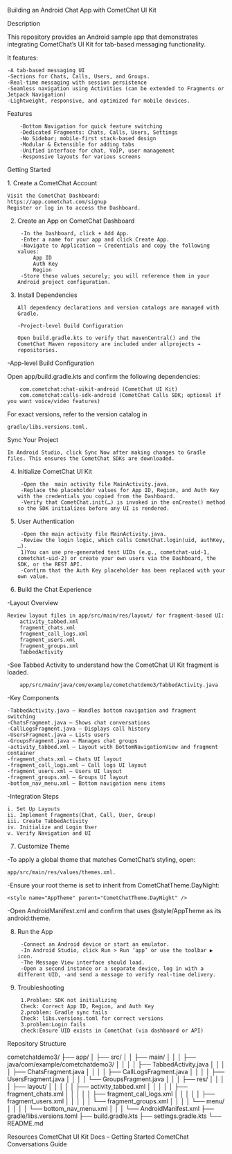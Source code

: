 Building an Android Chat App with CometChat UI Kit

Description

This repository provides an Android sample app that demonstrates integrating CometChat’s UI Kit for tab-based messaging functionality.

It features:

    -A tab-based messaging UI 
    -Sections for Chats, Calls, Users, and Groups.
    -Real-time messaging with session persistence
    -Seamless navigation using Activities (can be extended to Fragments or Jetpack Navigation)
    -Lightweight, responsive, and optimized for mobile devices.

Features

        -Bottom Navigation for quick feature switching
        -Dedicated Fragments: Chats, Calls, Users, Settings
        -No Sidebar; mobile-first stack-based design
        -Modular & Extensible for adding tabs
        -Unified interface for chat, VoIP, user management
        -Responsive layouts for various screens

Getting Started

1️. Create a CometChat Account

    Visit the CometChat Dashboard:
    https://app.cometchat.com/signup
    Register or log in to access the Dashboard.

2. Create an App on CometChat Dashboard

        -In the Dashboard, click + Add App.
        -Enter a name for your app and click Create App.
        -Navigate to Application → Credentials and copy the following values:
            App ID
            Auth Key
            Region
        -Store these values securely; you will reference them in your Android project configuration.

3. Install Dependencies

       All dependency declarations and version catalogs are managed with Gradle.

       -Project-level Build Configuration

       Open build.gradle.kts to verify that mavenCentral() and the CometChat Maven repository are included under allprojects → repositories.

-App-level Build Configuration

Open app/build.gradle.kts and confirm the following dependencies:

        com.cometchat:chat-uikit-android (CometChat UI Kit)
        com.cometchat:calls-sdk-android (CometChat Calls SDK; optional if you want voice/video features)

For exact versions, refer to the version catalog in                 

    gradle/libs.versions.toml.

Sync Your Project

    In Android Studio, click Sync Now after making changes to Gradle files. This ensures the CometChat SDKs are downloaded.

4. Initialize CometChat UI Kit

        -Open the  main activity file MainActivity.java.
        -Replace the placeholder values for App ID, Region, and Auth Key with the credentials you copied from the Dashboard.
        -Verify that CometChat.init(…) is invoked in the onCreate() method so the SDK initializes before any UI is rendered.
   
5. User Authentication

        -Open the main activity file MainActivity.java.
        -Review the login logic, which calls CometChat.login(uid, authKey, …).
        1)You can use pre-generated test UIDs (e.g., cometchat-uid-1, cometchat-uid-2) or create your own users via the Dashboard, the SDK, or the REST API.
        -Confirm that the Auth Key placeholder has been replaced with your own value.
   
6. Build the Chat Experience

-Layout Overview

    Review layout files in app/src/main/res/layout/ for fragment-based UI:
        activity_tabbed.xml 
        fragment_chats.xml
        fragment_call_logs.xml
        fragment_users.xml 
        fragment_groups.xml
        TabbedActivity
        
-See Tabbed Activity to understand how the CometChat UI Kit fragment is loaded.
        
        app/src/main/java/com/example/cometchatdemo3/TabbedActivity.java

-Key Components
    
    -TabbedActivity.java — Handles bottom navigation and fragment switching
    -ChatsFragment.java — Shows chat conversations
    -CallLogsFragment.java — Displays call history
    -UsersFragment.java — Lists users
    -GroupsFragment.java — Manages chat groups
    -activity_tabbed.xml — Layout with BottomNavigationView and fragment container
    -fragment_chats.xml — Chats UI layout
    -fragment_call_logs.xml — Call logs UI layout
    -fragment_users.xml — Users UI layout
    -fragment_groups.xml — Groups UI layout
    -bottom_nav_menu.xml — Bottom navigation menu items

-Integration Steps

    i. Set Up Layouts
    ii. Implement Fragments(Chat, Call, User, Group)
    iii. Create TabbedActivity
    iv. Initialize and Login User
    v. Verify Navigation and UI

7. Customize Theme

-To apply a global theme that matches CometChat’s styling, open:

    app/src/main/res/values/themes.xml.
-Ensure your root theme is set to inherit from CometChatTheme.DayNight:

    <style name="AppTheme" parent="CometChatTheme.DayNight" />
-Open AndroidManifest.xml and confirm that <application> uses @style/AppTheme as its android:theme.

8. Run the App 

        -Connect an Android device or start an emulator.
        -In Android Studio, click Run > Run ‘app’ or use the toolbar ▶ icon.
        -The Message View interface should load.
        -Open a second instance or a separate device, log in with a different UID, -and send a message to verify real-time delivery.
   
9. Troubleshooting 

        1.Problem: SDK not initializing
        Check: Correct App ID, Region, and Auth Key
        2.problem: Gradle sync fails
        Check: libs.versions.toml for correct versions
        3.problem:Login fails
        check:Ensure UID exists in CometChat (via dashboard or API)

Repository Structure


cometchatdemo3/
├── app/
│   ├── src/
│   │   ├── main/
│   │   │   ├── java/com/example/cometchatdemo3/
│   │   │   │   ├── TabbedActivity.java
│   │   │   │   ├── ChatsFragment.java
│   │   │   │   ├── CallLogsFragment.java
│   │   │   │   ├── UsersFragment.java
│   │   │   │   └── GroupsFragment.java
│   │   │   ├── res/
│   │   │   │   ├── layout/
│   │   │   │   │   ├── activity_tabbed.xml
│   │   │   │   │   ├── fragment_chats.xml
│   │   │   │   │   ├── fragment_call_logs.xml
│   │   │   │   │   ├── fragment_users.xml
│   │   │   │   │   └── fragment_groups.xml
│   │   │   │   └── menu/
│   │   │   │       └── bottom_nav_menu.xml
│   │   │   └── AndroidManifest.xml
├── gradle/libs.versions.toml
├── build.gradle.kts
├── settings.gradle.kts
└── README.md

Resources
 CometChat UI Kit Docs – Getting Started
 CometChat Conversations Guide



